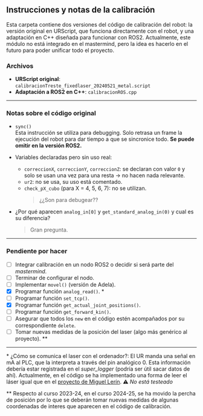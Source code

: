 ## Instrucciones y notas de la calibración

Esta carpeta contiene dos versiones del código de calibración del robot: la versión original en URScript, que funciona directamente con el robot, y una adaptación en C++ diseñada para funcionar con ROS2.
Actualmente, este módulo no está integrado en el mastermind, pero la idea es hacerlo en el futuro para poder unificar todo el proyecto.

### Archivos

- **URScript original**: `calibracionTreste_fixedlaser_20240521_metal.script`
- **Adaptación a ROS2 en C++**: `calibracionROS.cpp`

---

### Notas sobre el código original

- `sync()`  
  Esta instrucción se utiliza para debugging. Solo retrasa un frame la ejecución del robot para dar tiempo a que se sincronice todo. **Se puede omitir en la versión ROS2.**

- Variables declaradas pero sin uso real:
  - `correccionX`, `correccionY`, `correccionZ`: se declaran con valor `0` y solo se usan una vez para una resta → no hacen nada relevante.
  - `ur2`: no se usa, su uso está comentado.
  - `check_pX_cubo` (para X = 4, 5, 6, 7): no se utilizan.  
    > ¿¿Son para debugear??

- ¿Por qué aparecen `analog_in[0]` y `get_standard_analog_in(0)` y cual es su diferencia?  
  > Gran pregunta.

---

### Pendiente por hacer

- [ ] Integrar calibración en un nodo ROS2 o decidir si será parte del *mastermind*.
- [ ] Terminar de configurar el nodo.
- [ ] Implementar `movel()` (versión de Adela).
- [x] Programar función `analog_read()`. *
- [ ] Programar función `set_tcp()`.
- [x] Programar función `get_actual_joint_positions()`.
- [ ] Programar función `get_forward_kin()`.
- [ ] Asegurar que todos los `new` en el código estén acompañados por su correspondiente `delete`.
- [ ] Tomar nuevas medidas de la posición del laser (algo más genérico al proyecto). **

---

\* ¿Cómo se comunica el laser con el ordenador?: El UR manda una señal en mA al PLC, que la interpreta a través del pin analógico 0. Esta información debería estar registrada en el *super_logger* (podría ser útil sacar datos de ahí). Actualmente, en el código se ha implementado una forma de leer el láser igual que en el [proyecto de Miguel Lerín](https://github.com/The-NPAM-Project/TFM_MiguelLerinAlonso).
⚠️ *No está testeado*

** Respecto al curso 2023-24, en el curso 2024-25, se ha movido la percha de posición por lo que se deberán tomar nuevas medidas de algunas coordenadas de interes que aparecen en el código de calibración.
